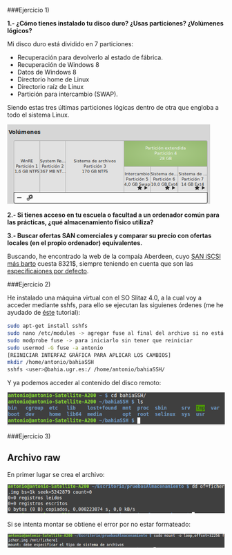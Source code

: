 

###Ejercicio 1)

**1.- ¿Cómo tienes instalado tu disco duro? ¿Usas particiones? ¿Volúmenes lógicos?**

Mi disco duro está dividido en 7 particiones:
- Recuperación para devolverlo al estado de fábrica.
- Recuperación de Windows 8
- Datos de Windows 8
- Directorio home de Linux
- Directorio raíz de Linux
- Partición para intercambio (SWAP).

Siendo estas tres últimas particiones lógicas dentro de otra que engloba a todo el sistema Linux.

![captura](capturas/almacenamiento/ej1-1.png)

**2.- Si tienes acceso en tu escuela o facultad a un ordenador común para las prácticas, ¿qué almacenamiento físico utiliza?**

**3.- Buscar ofertas SAN comerciales y comparar su precio con ofertas locales (en el propio ordenador) equivalentes.**

Buscando, he encontrado la web de la compaía Aberdeen, cuyo [SAN iSCSI más barto](https://iceberg.aberdeeninc.com/AberSys/AberSysCon.aspx?Nire=conpag&Tikya=scDAS-iSD11m) cuesta 8321$, siempre teniendo en cuenta que son las [especificaiones por defecto](http://www.aberdeeninc.com/abcatg/xdas-iscsi-1u-d.htm).

###Ejercicio 2)

He instalado una máquina virtual con el SO Slitaz 4.0, a la cual voy a acceder mediante sshfs, para ello se ejecutan las siguienes órdenes (me he ayudado de [éste](http://tuxpepino.wordpress.com/2007/05/14/%C2%BFconocias-sshfs/#more-141) tutorial):

```sh
sudo apt-get install sshfs
sudo nano /etc/modules -> agregar fuse al final del archivo si no está
sudo modprobe fuse -> para iniciarlo sin tener que reiniciar
sudo usermod -G fuse -a antonio
[REINICIAR INTERFAZ GRÁFICA PARA APLICAR LOS CAMBIOS]
mkdir /home/antonio/bahiaSSH
sshfs <user>@bahia.ugr.es:/ /home/antonio/bahiaSSH/
```
Y ya podemos acceder al contenido del disco remoto:

![captura](capturas/almacenamiento/ej2-1.png)

###Ejercicio 3)

## Archivo raw

En primer lugar se crea el archivo:

![captura](capturas/almacenamiento/ej3-1.png)

Si se intenta montar se obtiene el error por no estar formateado:

![captura](capturas/almacenamiento/ej3-2.png)


